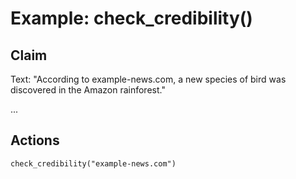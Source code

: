 # Example: check_credibility()

## Claim
Text: "According to example-news.com, a new species of bird was discovered in the Amazon rainforest."

...

## Actions
```
check_credibility("example-news.com")
```